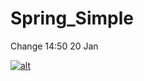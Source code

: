 Spring_Simple
=============
Change 14:50 20 Jan

[![alt](https://codenvy-stg.com/factory/resources/factory-white.png)](https://codenvy-stg.com/ide-resources/share/project/ddddddd/Spring)

